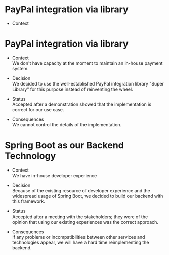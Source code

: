 # PayPal integration via library

* Context
# PayPal integration via library
* Context  
We don't have capacity at the moment to maintain an in-house payment system.

* Decision  
We decided to use the well-established PayPal integration library "Super
Library" for this purpose instead of reinventing the wheel.

* Status  
Accepted after a demonstration showed that the implementation is correct for our
use case.

* Consequences  
We cannot control the details of the implementation.

# Spring Boot as our Backend Technology
* Context  
We have in-house developer experience

* Decision  
Because of the existing resource of developer experience and the widespread usage of Spring Boot, we decided to build our backend with this framework.

* Status  
Accepted after a meeting with the stakeholders; they were of the opinion that using our existing experiences was the correct approach.

* Consequences  
If any problems or incompatibilities between other services and technologies appear, we will have a hard time reimplementing the backend.
